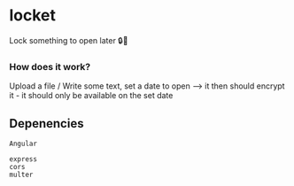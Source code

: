 # locket
Lock something to open later 🔒🌸
### How does it work?
Upload a file / Write some text, set a date to open 
--> it then should encrypt it - it should only be available on the set date

## Depenencies
```
Angular

express
cors
multer
```
